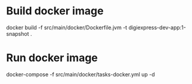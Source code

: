 # Build docker image

docker build -f src/main/docker/Dockerfile.jvm -t digiexpress-dev-app:1-snapshot .


# Run docker image

docker-compose -f src/main/docker/tasks-docker.yml up -d 